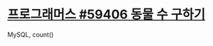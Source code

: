 # [프로그래머스 #59406 동물 수 구하기](https://school.programmers.co.kr/learn/courses/30/lessons/59406)

MySQL, count()
